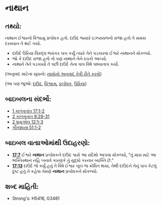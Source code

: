 # નાથાન 

## તથ્યો: 

નાથાન ઈશ્વરનો વિશ્વાસુ પ્રબોધક હતો. દાઉદ જ્યારે ઇઝરાયલનો રાજા હતો તે સમય દરમ્યાન તે થઈ ગયો.

* દાઉદે ઉરિયા વિરુદ્ધ ભયંકર પાપ કર્યું ત્યારે તેને પડકારવા ઈશ્વરે નાથાનને મોકલ્યો.
* જો કે દાઉદ રાજા હતો તો પણ નાથાને તેને ઠપકો આપ્યો.
* નાથાને તેને પડકાર્યો તે પછી દાઉદે તેના પાપ વિષે પશ્ચાતાપ કર્યો.

(અનુવાદ માટેના સૂચનો: [નામોનો અનુવાદ કેવી રીતે કરવો](rc://gu/ta/man/translate/translate-names))

(આ પણ જૂઓ: [દાઉદ](../names/david.md), [વિશ્વાસુ](../kt/faithful.md), [પ્રબોધક](../kt/prophet.md), [ઉરિયા](../names/uriah.md))

## બાઇબલના સંદર્ભો: 

* [1 કાળવૃતાંત 17:1-2](rc://gu/tn/help/1ch/17/01)
* [2 કાળવૃતાંત 9:29-31](rc://gu/tn/help/2ch/09/29)
* [2 શમુએલ 12:1-3](rc://gu/tn/help/2sa/12/01)
* [ગીતશાસ્ત્ર 51:1-2](rc://gu/tn/help/psa/051/001)

## બાઇબલ વાતાાઓમાંથી ઉદાહરણો: 

* __[17:7](rc://gu/tn/help/obs/17/07)__ ઈશ્વરે __નાથાન__ પ્રબોધકને દાઉદ પાસે આ સંદેશો આપવા મોકલ્યો, “તું મારા માટે આ ભક્તિસ્થાન નહિ બનાવે કારણકે તું યુદ્ધો કરનાર વ્યક્તિ છે.”
* __[17:13](rc://gu/tn/help/obs/17/13)__ દાઉદે જે કર્યું હતું તે વિષે ઈશ્વર ખૂબ જ ક્રોધિત થયા, તેથી દાઉદને તેનું પાપ કેટલું દુષ્ટ હતું તે કહેવા તેમણે __નાથાન__ પ્રબોધકને મોકલ્યો.

## શબ્દ માહિતી: 

* Strong's: H5416, G3481
